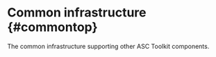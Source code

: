 Common infrastructure {#commontop}
========

The common infrastructure supporting other ASC Toolkit components.

